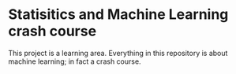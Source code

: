 # Statisitics and Machine Learning crash course

This project is a learning area. Everything in this repository is about machine learning; in fact a crash course.
